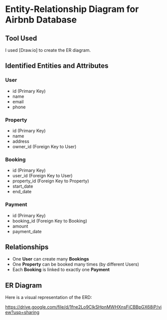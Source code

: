 # Entity-Relationship Diagram for Airbnb Database

## Tool Used
I used [Draw.io] to create the ER diagram.

## Identified Entities and Attributes

### User
- id (Primary Key)
- name
- email
- phone

### Property
- id (Primary Key)
- name
- address
- owner_id (Foreign Key to User)

### Booking
- id (Primary Key)
- user_id (Foreign Key to User)
- property_id (Foreign Key to Property)
- start_date
- end_date

### Payment
- id (Primary Key)
- booking_id (Foreign Key to Booking)
- amount
- payment_date

## Relationships
- One **User** can create many **Bookings**
- One **Property** can be booked many times (by different Users)
- Each **Booking** is linked to exactly one **Payment**

## ER Diagram
Here is a visual representation of the ERD:

https://drive.google.com/file/d/1fne2Lo9CIkSHpnMWHXnsFjCBBpGX68iP/view?usp=sharing
